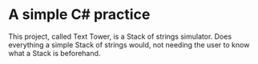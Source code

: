 # A simple C# practice
This project, called Text Tower, is a Stack of strings simulator.
Does everything a simple Stack of strings would, not needing the user to know what a Stack is beforehand.
